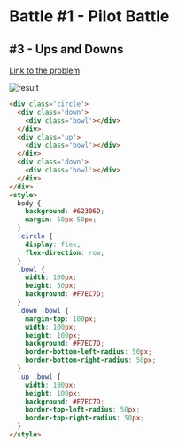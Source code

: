 # Battle #1 - Pilot Battle

## #3 - Ups and Downs

[Link to the problem](https://cssbattle.dev/play/4)

![result](./images/1-simply-square.png)

```html
<div class='circle'>
  <div class='down'>
    <div class='bowl'></div>
  </div>
  <div class='up'>
    <div class='bowl'></div>
  </div>
  <div class='down'>
    <div class='bowl'></div>
  </div>
</div>
<style>
  body {
    background: #62306D;
    margin: 50px 50px;
  }
  .circle {
    display: flex;
    flex-direction: row;
  }
  .bowl {
    width: 100px;
    height: 50px;
    background: #F7EC7D;
  }
  .down .bowl {
    margin-top: 100px;
    width: 100px;
    height: 100px;
    background: #F7EC7D;
    border-bottom-left-radius: 50px;
    border-bottom-right-radius: 50px;
  }
  .up .bowl {
    width: 100px;
    height: 100px;
    background: #F7EC7D;
    border-top-left-radius: 50px;
    border-top-right-radius: 50px;
  }
</style>
```